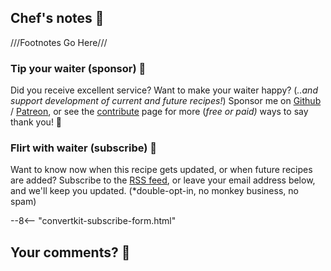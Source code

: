 ## Chef's notes 📓

///Footnotes Go Here///

### Tip your waiter (sponsor) 👏

Did you receive excellent service? Want to make your waiter happy? (_..and support development of current and future recipes!_) Sponsor me on [Github][github_sponsor] / [Patreon][patreon], or see the [contribute](/community/support/) page for more (_free or paid)_ ways to say thank you! 👏

### Flirt with waiter (subscribe) 💌

Want to know now when this recipe gets updated, or when future recipes are added? Subscribe to the [RSS feed](https://mastodon.social/@geekcookbook_changes.atom), or leave your email address below, and we'll keep you updated. (*double-opt-in, no monkey business, no spam)

--8<-- "convertkit-subscribe-form.html"

## Your comments? 💬

<div id='discourse-comments'></div>

<script type="text/javascript">
  DiscourseEmbed = { discourseUrl: 'https://discourse.geek-kitchen.funkypenguin.co.nz/',
                     discourseEmbedUrl: document.URL };

  (function() {
    var d = document.createElement('script'); d.type = 'text/javascript'; d.async = true;
    d.src = DiscourseEmbed.discourseUrl + 'javascripts/embed.js';
    (document.getElementsByTagName('head')[0] || document.getElementsByTagName('body')[0]).appendChild(d);
  })();
</script>


[patreon]:	        https://www.patreon.com/bePatron?u=6982506
[github_sponsor]:   https://github.com/sponsors/funkypenguin
